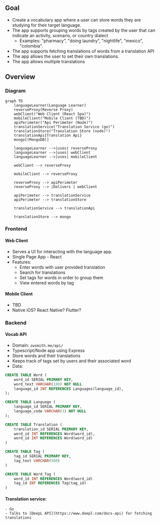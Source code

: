 ## Goal
- Create a vocabulary app where a user can store words they are studying for their target language. 
- The app supports grouping words by tags created by the user that can indicate an activity, scenario, or country dialect
	- Examples: "pharmacy", "doing laundry", "nightlife", "mexico", "colombia".
- The app supports fetching translations of words from a translation API
- The app allows the user to set their own translations. 
- The app allows multiple translations
## Overview

### Diagram
```mermaid
graph TD
    languageLearner(Language Learner)
    reverseProxy(Reverse Proxy)
    webClient("Web Client (React Spa)")
    mobileClient("Mobile Client (TBD)")
    apiPerimeter("Api Perimeter (Node)")
    translationService("Translation Service (go)")
    translationStore("Translation Store (node)")
    translationApi{Translation Api}
    mongo[(MongoDB)]
    
    languageLearner -->|uses| reverseProxy
    languageLearner -->|uses| webClient
    languageLearner -->|uses| mobileClient
        
    webClient --> reverseProxy    
    
    mobileClient --> reverseProxy
    
    reverseProxy --> apiPerimeter
    reverseProxy --> |Delivers | webClient    
    
    apiPerimeter --> translationService
    apiPerimeter --> translationStore
    
    translationService --> translationApi
    
    translationStore --> mongo
```
### Frontend
#### Web Client
- Serves a UI for interacting with the language app.
- Single Page App - React
- Features:
	- Enter words with user provided translation
	- Search for translations
	- Set tags for words in order to group them
	- View entered words by tag
#### Mobile Client
 - TBD
 - Native iOS? React Native? Flutter?
### Backend
#### Vocab API
- Domain: `zwsmith.me/api/`
- Typescript/Node app using Express
- Store words and their translations
- Keeps track of tags set by users and their associated word
- Data:
```sql
CREATE TABLE Word (
    word_id SERIAL PRIMARY KEY,
    word_text VARCHAR(100) NOT NULL
    language_id INT REFERENCES Languages(language_id),
);

CREATE TABLE Language (
    language_id SERIAL PRIMARY KEY,
    language_code VARCHAR(3) NOT NULL
);

CREATE TABLE Translation (
    translation_id SERIAL PRIMARY KEY,
	word_id INT REFERENCES Word(word_id),
	word_id INT REFERENCES Word(word_id)
)

CREATE TABLE Tag (
    tag_id SERIAL PRIMARY KEY,
    tag_text VARCHAR(500)
)

CREATE TABLE Word_Tag (
    word_id INT REFERENCES Word(word_id)
    tag_id INT REFERENCES Tag(tag_id)
)
```
#### Translation service:
	- Go
	- Talks to [DeepL API](https://www.deepl.com/docs-api) for fetching translations
